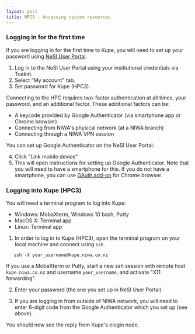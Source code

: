 ```yaml
---
layout: post
title: HPC3 - Accessing system resources
---
```


### Logging in for the first time

If you are logging in for the first time to Kupe, you will need to set up your password using [NeSI User Portal](https://my.nesi.org.nz/accounts).

1. Log in to the NeSI User Portal using your institutional credentials via Tuakiri.
2. Select "My account" tab.
3. Set password for Kupe (HPC3).

Connecting to the HPC requires two-factor authentication at all times, your password, and an additional factor. These additional factors can be:
- A keycode provided by Google Authenticator (via smartphone app or Chrome browser)
- Connecting from NIWA's physical network (at a NIWA branch)
- Connecting through a NIWA VPN session

You can set up Google Authenticator on the NeSI User Portal:

4. Click "Link mobile device"
5. This will open instructions for setting up Google Authenticator. Note that you will need to have a smartphone for this. If you do not have a smartphone, you can use [GAuth add-on](https://chrome.google.com/webstore/detail/ilgcnhelpchnceeipipijaljkblbcobl) for Chrome browser.




### Logging into Kupe (HPC3)

You will need a terminal program to log into Kupe:

- Windows: MobaXterm, Windows 10 bash, Putty
- MacOS X: Terminal app
- Linux: Terminal app

1. In order to log in to Kupe (HPC3), open the terminal program on your local machine and connect using `ssh`.
```
   ​ssh -X your_username@kupe.niwa.co.nz
```
If you use a MobaXterm or Putty, start a new ssh session with remote host `kupe.niwa.co.nz` and username `your_username`, and activate "X11 forwarding".

2. Enter your password (the one you set up in NeSI User Portal)

3. If you are logging in from outside of NIWA network, you will need to enter 6-digit code from the Google Authenticator which you set up (see above).

You should now see the reply from Kupe's elogin node.
